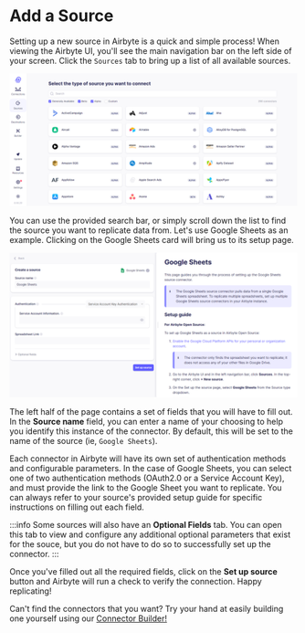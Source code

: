 # Add a Source

Setting up a new source in Airbyte is a quick and simple process! When viewing the Airbyte UI, you'll see the main navigation bar on the left side of your screen. Click the `Sources` tab to bring up a list of all available sources.

![](../.gitbook/assets/add-a-source/getting-started-source-list.png)

You can use the provided search bar, or simply scroll down the list to find the source you want to replicate data from. Let's use Google Sheets as an example. Clicking on the Google Sheets card will bring us to its setup page.

![](../.gitbook/assets/add-a-source/getting-started-source-page.png)

The left half of the page contains a set of fields that you will have to fill out. In the **Source name** field, you can enter a name of your choosing to help you identify this instance of the connector. By default, this will be set to the name of the source (ie, `Google Sheets`).

Each connector in Airbyte will have its own set of authentication methods and configurable parameters. In the case of Google Sheets, you can select one of two authentication methods (OAuth2.0 or a Service Account Key), and must provide the link to the Google Sheet you want to replicate. You can always refer to your source's provided setup guide for specific instructions on filling out each field.

:::info
Some sources will also have an **Optional Fields** tab. You can open this tab to view and configure any additional optional parameters that exist for the souce, but you do not have to do so to successfully set up the connector.
:::

Once you've filled out all the required fields, click on the **Set up source** button and Airbyte will run a check to verify the connection. Happy replicating!

Can't find the connectors that you want? Try your hand at easily building one yourself using our [Connector Builder!](../connector-development/connector-builder-ui/overview.md)

